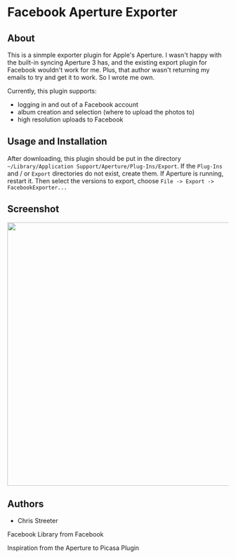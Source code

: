# Facebook Aperture Exporter

## About

This is a sinmple exporter plugin for Apple's Aperture. I wasn't happy with the built-in syncing Aperture 3 has, and the existing export plugin for Facebook wouldn't work for me. Plus, that author wasn't returning my emails to try and get it to work. So I wrote me own.

Currently, this plugin supports:
* logging in and out of a Facebook account
* album creation and selection (where to upload the photos to)
* high resolution uploads to Facebook

## Usage and Installation

After downloading, this plugin should be put in the directory `~/Library/Application Support/Aperture/Plug-Ins/Export`. If the `Plug-Ins` and / or `Export` directories do not exist, create them.  If Aperture is running, restart it.  Then select the versions to export, choose `File -> Export -> FacebookExporter...`

## Screenshot

<a href="http://github.com/streeter/facebook-aperture-exporter/raw/master/screenshot.png"><img width="600" style="width: 600px" src="http://github.com/streeter/facebook-aperture-exporter/raw/master/screenshot.png" /></a>

## Authors
* Chris Streeter

Facebook Library from Facebook

Inspiration from the Aperture to Picasa Plugin